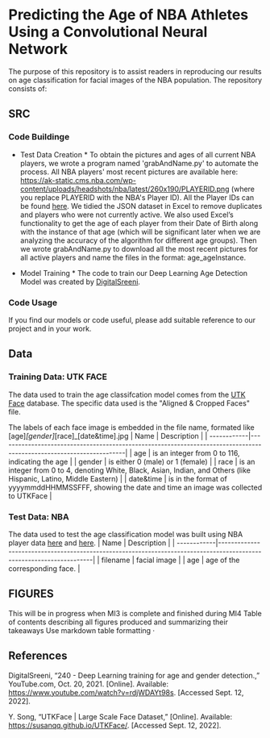 # Predicting the Age of NBA Athletes Using a Convolutional Neural Network

The purpose of this repository is to assist readers in reproducing our results on age classification for facial images of the NBA population. The repository consists of:

## SRC
### Code Buildinge

* Test Data Creation * 
To obtain the pictures and ages of all current NBA players, we wrote a program named 'grabAndName.py' to automate the process. All NBA players' most recent pictures are available here: https://ak-static.cms.nba.com/wp-content/uploads/headshots/nba/latest/260x190/PLAYERID.png (where you replace PLAYERID with the NBA's Player ID). All the Player IDs can be found [here](http://data.nba.net/data/10s/prod/v1/2019/players.json). We tidied the JSON dataset in Excel to remove duplicates and players who were not currently active. We also used Excel’s functionality to get the age of each player from their Date of Birth along with the instance of that age (which will be significant later when we are analyzing the accuracy of the algorithm for different age groups). Then we wrote grabAndName.py to download all the most recent pictures for all active players and name the files in the format: age_ageInstance.

* Model Training * 
The code to train our Deep Learning Age Detection Model was created by [DigitalSreeni](https://www.youtube.com/watch?v=rdjWDAYt98s). 

### Code Usage
If you find our models or code useful, please add suitable reference to our project and in your work.

## Data 
### Training Data: UTK FACE
The data used to train the age classifcation model comes from the [UTK Face](https://susanqq.github.io/UTKFace/) database. The specific data used is the "Aligned & Cropped Faces" file. 

The labels of each face image is embedded in the file name, formated like [age]_[gender]_[race]_[date&time].jpg
| Name        | Description                                                                                                         |
| ------------|---------------------------------------------------------------------------------------------------------------------|
| age         | is an integer from 0 to 116, indicating the age                                                                     | 
| gender      | is either 0 (male) or 1 (female)                                                                                    | 
| race        | is an integer from 0 to 4, denoting White, Black, Asian, Indian, and Others (like Hispanic, Latino, Middle Eastern) |
| date&time   | is in the format of yyyymmddHHMMSSFFF, showing the date and time an image was collected to UTKFace                  |


### Test Data: NBA 
The data used to test the age classification model was built using NBA player data [here](https://ak-static.cms.nba.com/wp-content/uploads/headshots/nba/latest/260x190/PLAYERID.png) and [here](http://data.nba.net/data/10s/prod/v1/2019/players.json).
| Name        | Description                                                                                                         |
| ------------|---------------------------------------------------------------------------------------------------------------------|
| filename    | facial image                                                                                                        | 
| age         | age of the corresponding face.                                                                                      | 

## FIGURES 
This will be in progress when MI3 is complete and finished during MI4 
Table of contents describing all figures produced and summarizing their takeaways
Use markdown table formatting · 

## References 
DigitalSreeni, “240 - Deep Learning training for age and gender detection.,” YouTube.com, Oct. 20, 2021. [Online]. Available: https://www.youtube.com/watch?v=rdjWDAYt98s. [Accessed Sept. 12, 2022].

Y. Song, “UTKFace | Large Scale Face Dataset,” [Online]. Available: https://susanqq.github.io/UTKFace/. [Accessed Sept. 12, 2022].

